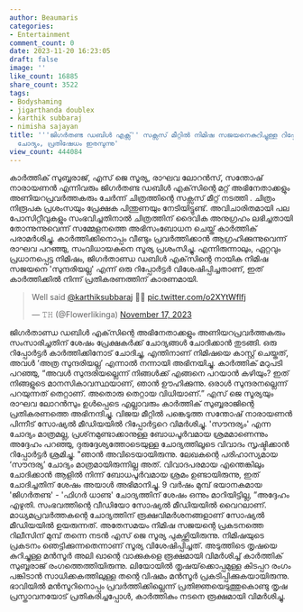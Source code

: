 ```yaml
---
author: Beaumaris
categories:
- Entertainment
comment_count: 0
date: 2023-11-20 16:23:05
draft: false
image: ''
like_count: 16885
share_count: 3522
tags:
- Bodyshaming
- jigarthanda doublex
- karthik subbaraj
- nimisha sajayan
title: '''ജിഗർതണ്ട ഡബിൾ എക്സ്'' സക്സസ് മീറ്റിൽ നിമിഷ സജയനെകുറിച്ചുള്ള റിപ്പോർട്ടറുടെ
  ചോദ്യം, പ്രതിഷേധം ഇരമ്പുന്നു'
view_count: 444084
---
```


കാർത്തിക് സുബ്ബരാജ്, എസ് ജെ സൂര്യ, രാഘവ ലോറൻസ്, സന്തോഷ് നാരായണൻ എന്നിവരും ജിഗർതണ്ട ഡബിൾ എക്‌സിന്റെ മറ്റ് അഭിനേതാക്കളും അണിയറപ്രവർത്തകരും ചേർന്ന് ചിത്രത്തിന്റെ സക്സസ് മീറ്റ് നടത്തി . ചിത്രം നിരൂപക പ്രശംസയും പ്രേക്ഷക പിന്തുണയും നേടിയിട്ടുണ്ട്. അവിചാരിതമായി പല പോസിറ്റീവുകളും സംഭവിച്ചതിനാൽ ചിത്രത്തിന് ദൈവിക അനുഗ്രഹം ലഭിച്ചതായി തോന്നുന്നുവെന്ന് സമ്മേളനത്തെ അഭിസംബോധന ചെയ്ത് കാർത്തിക് പരാമർശിച്ചു. കാർത്തിക്കിനൊപ്പം വീണ്ടും പ്രവർത്തിക്കാൻ ആഗ്രഹിക്കുന്നുവെന്ന് രാഘവ പറഞ്ഞു, സംവിധായകനെ സൂര്യ പ്രശംസിച്ചു. എന്നിരുന്നാലും, ഏറ്റവും പ്രധാനപ്പെട്ട നിമിഷം, ജിഗർതാണ്ഡ ഡബിൾ എക്‌സിന്റെ നായിക നിമിഷ സജയനെ 'സുന്ദരിയല്ല' എന്ന് ഒരു റിപ്പോർട്ടർ വിശേഷിപ്പിച്ചതാണ്, ഇത് കാർത്തിക്കിൽ നിന്ന് പ്രതികരണത്തിന് കാരണമായി. 

> Well said [@karthiksubbaraj](https://twitter.com/karthiksubbaraj?ref_src=twsrc%5Etfw) 👏🏻 [pic.twitter.com/o2XYtWflfj](https://t.co/o2XYtWflfj)
> 
> — 𝚃𝙷 (@Flowerlikinga) [November 17, 2023](https://twitter.com/Flowerlikinga/status/1725534969370722472?ref_src=twsrc%5Etfw)

ജിഗർതാണ്ഡ ഡബിൾ എക്‌സിന്റെ അഭിനേതാക്കളും അണിയറപ്രവർത്തകരും സംസാരിച്ചതിന് ശേഷം പ്രേക്ഷകർക്ക് ചോദ്യങ്ങൾ ചോദിക്കാൻ തുടങ്ങി. ഒരു റിപ്പോർട്ടർ കാർത്തിക്കിനോട് ചോദിച്ചു, എന്തിനാണ് നിമിഷയെ കാസ്റ്റ് ചെയ്തത്, അവൾ ‘അത്ര സുന്ദരിയല്ല’ എന്നാൽ നന്നായി അഭിനയിച്ചു. കാർത്തിക് മറുപടി പറഞ്ഞു, “അവൾ സുന്ദരിയല്ലെന്ന് നിങ്ങൾക്ക് എങ്ങനെ പറയാൻ കഴിയും? ഇത് നിങ്ങളുടെ മാനസികാവസ്ഥയാണ്, ഞാൻ ഊഹിക്കുന്നു. ഒരാൾ സുന്ദരനല്ലെന്ന് പറയുന്നത് തെറ്റാണ്. അതൊരു തെറ്റായ വിധിയാണ്.” എസ് ജെ സൂര്യയും രാഘവ ലോറൻസും ഉൾപ്പെടെ എല്ലാവരും കാർത്തിക് സുബ്ബരാജിന്റെ പ്രതികരണത്തെ അഭിനന്ദിച്ചു. വിജയ മീറ്റിൽ പങ്കെടുത്ത സന്തോഷ് നാരായണൻ പിന്നീട് സോഷ്യൽ മീഡിയയിൽ റിപ്പോർട്ടറെ വിമർശിച്ചു. 'സൗന്ദര്യം' എന്ന ചോദ്യം മാത്രമല്ല, പ്രശ്‌നമുണ്ടാക്കാനുള്ള ബോധപൂർവമായ ശ്രമമാണെന്നും അദ്ദേഹം പറഞ്ഞു, ദുരുദ്ദേശ്യത്തോടെയുള്ള ചോദ്യത്തിലൂടെ വിവാദം സൃഷ്ടിക്കാൻ റിപ്പോർട്ടർ ശ്രമിച്ചു. "ഞാൻ അവിടെയായിരുന്നു. ലേഖകന്റെ പരിഹാസ്യമായ ‘സൗന്ദര്യ’ ചോദ്യം മാത്രമായിരുന്നില്ല അത്. വിവാദപരമായ എന്തെങ്കിലും ചോദിക്കാൻ ആളിൽ നിന്ന് ബോധപൂർവമായ ശ്രമം ഉണ്ടായിരുന്നു, ഇത് ചോദിച്ചതിന് ശേഷം അയാൾ അഭിമാനിച്ചു. 9 വർഷം മുമ്പ് ഭയാനകമായ 'ജിഗർതണ്ട' - 'ഫിഗർ ധാണ്ട' ചോദ്യത്തിന് ശേഷം ഒന്നും മാറിയിട്ടില്ല, ”അദ്ദേഹം എഴുതി. സംഭവത്തിന്റെ വീഡിയോ സോഷ്യൽ മീഡിയയിൽ വൈറലാണ്. മാധ്യമപ്രവർത്തകന്റെ ചോദ്യത്തിന് രൂക്ഷവിമർശനങ്ങളാണ് സോഷ്യൽ മീഡിയയിൽ ഉയരുന്നത്. അതേസമയം നിമിഷ സജയന്റെ പ്രകടനത്തെ റിലീസിന് മുമ്പ് തന്നെ നടൻ എസ് ജെ സൂര്യ പുകഴ്ത്തിയിരുന്നു. നിമിഷയുടെ പ്രകടനം ഞെട്ടിക്കുന്നതെന്നാണ് സൂര്യ വിശേഷിപ്പിച്ചത്. അടുത്തിടെ തൃഷയെ കുറിച്ചുള്ള മൻസൂർ അലി ഖാന്റെ വാക്കുകളെ രൂക്ഷമായി വിമർശിച്ച് കാർത്തിക് സുബ്ബരാജ് രംഗത്തെത്തിയിരുന്നു. ലിയോയിൽ തൃഷയ്‌ക്കൊപ്പമുള്ള കിടപ്പറ രംഗം പങ്കിടാൻ സാധിക്കകത്തിലുള്ള തന്റെ വിഷമം മൻസൂർ പ്രകടിപ്പിക്കുകയായിരുന്നു. ഭാവിയിൽ മൻസൂറിനൊപ്പം പ്രവർത്തിക്കില്ലെന്ന് പ്രതിജ്ഞയെടുത്തുകൊണ്ടു തൃഷ പ്രസ്താവനയോട് പ്രതികരിച്ചപ്പോൾ, കാർത്തികും നടനെ രൂക്ഷമായി വിമർശിച്ചു.